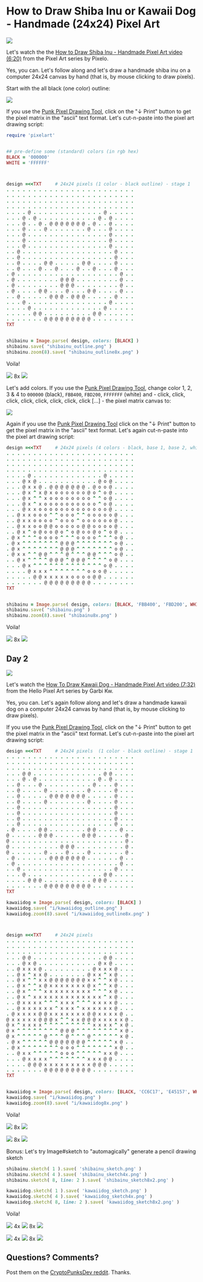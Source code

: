 # How to Draw Shiba Inu or Kawaii Dog - Handmade (24x24) Pixel Art


![](i/youtube-pixelo.png)


Let's watch the
the [How to Draw Shiba Inu - Handmade Pixel Art
video (6:20)](https://www.youtube.com/c/Pixelo/videos) from the Pixel Art series by Pixelo.

Yes, you can.
Let's follow along and let's draw a handmade shiba inu on a computer 24x24 canvas
by hand (that is, by mouse clicking to draw pixels).


Start with the all black (one color) outline:

![](i/shibainu_outline-pixel.png)


If you use the [Punk Pixel Drawing Tool](https://cryptopunksnotdead.github.io/), click on the "↓ Print" button to get the
pixel matrix in the "ascii" text format.
Let's cut-n-paste into the pixel art drawing script:


``` ruby
require 'pixelart'


## pre-define some (standard) colors (in rgb hex)
BLACK = '000000'
WHITE = 'FFFFFF'



design =<<TXT     # 24x24 pixels (1 color - black outline) - stage 1
. . . . . . . . . . . . . . . . . . . . . . . .
. . . . . . . . . . . . . . . . . . . . . . . .
. . . . . . . . . . . . . . . . . . . . . . . .
. . . . . . . . . . . . . . . . . . . . . . . .
. . . . @ . . . . . . . . . . . . . @ . . . . .
. . . @ . @ . . . . . . . . . . . @ . @ . . . .
. . . @ . . @ . @ @ @ @ @ @ @ . @ . . @ . . . .
. . . @ . . . @ . . . . . . . @ . . . @ . . . .
. . . @ . . . . . . . . . . . . . . . @ . . . .
. . . @ . . . . . . . . . . . . . . . @ . . . .
. . . @ . . . . . . . . . . . . . . . @ . . . .
. . @ . . . . . . . . . . . . . . . . . @ . . .
. . @ . . . . . . . . . . . . . . . . . @ . . .
. . @ . . . . @ @ . . . . . @ @ . . . . @ . . .
. . @ . . . @ . . @ . . . @ . . @ . . . @ . . .
. @ . . . . . . . . . . . . . . . . . . . @ . .
. @ . . . . . . . . @ @ @ . . . . . . . . @ . .
. @ . . . . . . . . @ @ @ . . . . . . . . @ . .
. @ . . . . @ @ . . . @ . . . @ @ . . . . @ . .
. . @ . . . . . @ @ @ . @ @ @ . . . . . @ . . .
. . . @ . . . . . . . . . . . . . . . @ . . . .
. . . . @ . . . . . . . . . . . . . @ . . . . .
. . . . . @ @ . . . . . . . . . @ @ . . . . . .
. . . . . . . @ @ @ @ @ @ @ @ @ . . . . . . . .
TXT


shibainu = Image.parse( design, colors: [BLACK] )
shibainu.save( "shibainu_outline.png" )
shibainu.zoom(8).save( "shibainu_outline8x.png" )
```

Voila!

![](i/shibainu_outline.png)
8x ![](i/shibainu_outline8x.png)


Let's add colors.
If you use the [Punk Pixel Drawing Tool](https://cryptopunksnotdead.github.io/),
change color 1, 2, 3 & 4 to `000000` (black), `FBB400`, `FBD200`, `FFFFFFF` (white)
and - click, click, click, click, click, click, click, click [...] -
the pixel matrix canvas to:

![](i/shibainu-pixel.png)



Again if you use the [Punk Pixel Drawing Tool](https://cryptopunksnotdead.github.io/) click on the "↓ Print" button to get the
pixel matrix in the "ascii" text format.
Let's again cut-n-paste into the pixel art drawing script:

``` ruby
design =<<TXT     # 24x24 pixels (4 colors - black, base 1, base 2, white)
. . . . . . . . . . . . . . . . . . . . . . . .
. . . . . . . . . . . . . . . . . . . . . . . .
. . . . . . . . . . . . . . . . . . . . . . . .
. . . . . . . . . . . . . . . . . . . . . . . .
. . . . @ . . . . . . . . . . . . . @ . . . . .
. . . @ x @ . . . . . . . . . . . @ o @ . . . .
. . . @ x x @ . @ @ @ @ @ @ @ . @ o o @ . . . .
. . . @ x ^ x @ x o o o o o o @ o ^ o @ . . . .
. . . @ x ^ ^ x o o o o o o o o ^ ^ o @ . . . .
. . . @ x ^ x o o o o o o o o o o ^ o @ . . . .
. . . @ x x o o o o o o o o o o o o o @ . . . .
. . @ x x o o o ^ ^ o o o ^ ^ o o o o o @ . . .
. . @ x x o o o o ^ o o o ^ o o o o o o @ . . .
. . @ x x o o @ @ o o o o o @ @ o o o o @ . . .
. . @ x ^ o @ o o @ o ^ o @ o o @ o ^ o @ . . .
. @ x ^ ^ ^ o o o o ^ ^ ^ o o o o ^ ^ ^ o @ . .
. @ x ^ ^ ^ ^ ^ ^ ^ @ @ @ ^ ^ ^ ^ ^ ^ ^ o @ . .
. @ x ^ ^ ^ ^ ^ ^ ^ @ @ @ ^ ^ ^ ^ ^ ^ ^ o @ . .
. @ x x ^ ^ @ @ ^ ^ ^ @ ^ ^ ^ @ @ ^ ^ ^ o @ . .
. . @ x ^ ^ ^ ^ @ @ @ ^ @ @ @ ^ ^ ^ ^ o @ . . .
. . . @ x ^ ^ ^ ^ ^ ^ ^ ^ ^ ^ ^ ^ ^ o @ . . . .
. . . . @ x x x ^ ^ ^ ^ ^ ^ ^ o o o @ . . . . .
. . . . . @ @ x x x x x o o o o @ @ . . . . . .
. . . . . . . @ @ @ @ @ @ @ @ @ . . . . . . . .
TXT


shibainu = Image.parse( design, colors: [BLACK, 'FBB400', 'FBD200', WHITE] )
shibainu.save( "shibainu.png" )
shibainu.zoom(8).save( "shibainu8x.png" )
```

Voila!

![](i/shibainu.png)
8x ![](i/shibainu8x.png)



## Day 2 

![](i/youtube-hellopixelart.png)

Let's watch the
[How To Draw Kawaii Dog - Handmade Pixel Art
video (7:32)](https://www.youtube.com/c/HelloPixelArt/videos) from the Hello Pixel Art series by Garbi Kw.

Yes, you can.
Let's again follow along and let's draw a handmade kawaii dog on a computer 24x24 canvas
by hand (that is, by mouse clicking to draw pixels).


If you use the [Punk Pixel Drawing Tool](https://cryptopunksnotdead.github.io/), click on the "↓ Print" button to get the
pixel matrix in the "ascii" text format.
Let's cut-n-paste into the pixel art drawing script:


``` ruby
design =<<TXT     # 24x24 pixels  (1 color - black outline) - stage 1
. . . . . . . . . . . . . . . . . . . . . . . .
. . . . . . . . . . . . . . . . . . . . . . . .
. . . . . . . . . . . . . . . . . . . . . . . .
. . . @ @ . . . . . . . . . . . . . @ @ . . . .
. . . @ . @ . . . . . . . . . . . @ . @ . . . .
. . @ . . . @ . . . . . . . . . @ . . . @ . . .
. . @ . . . . @ . . . . . . . @ . . . . @ . . .
. . @ . . . . . @ @ @ @ @ @ @ . . . . . @ . . .
. . @ . . . . @ . . . . . . . @ . . . . @ . . .
. . @ . . . . . . . . . . . . . . . . . @ . . .
. . @ . . . . . . . . . . . . . . . . . @ . . .
. . @ . . . . . . . . . . . . . . . . . @ . . .
. . @ . . . . . . . . . . . . . . . . . @ . . .
. @ . . . . @ @ . . . . . . . @ @ . . . . @ . .
@ . . . . . @ @ @ . . . . . @ @ @ . . . . . @ .
@ . . . . . . . . . . . . . . . . . . . . . @ .
@ . . . . . . . . . @ @ @ . . . . . . . . . @ .
@ . . . . . . @ . . . @ . . . @ . . . . . . @ .
. @ . . . . . . @ @ @ @ @ @ @ . . . . . . @ . .
. @ . . . . . . . . . . . . . . . . . . . @ . .
. . @ . . . . . . . . . . . . . . . . . @ . . .
. . . @ . . . . . . . . . . . . . . @ @ . . . .
. . . . @ @ @ . . . . . . . . . @ @ @ . . . . .
. . . . . . . @ @ @ @ @ @ @ @ @ . . . . . . . .
TXT

kawaiidog = Image.parse( design, colors: [BLACK] )
kawaiidog.save( "i/kawaiidog_outline.png" )
kawaiidog.zoom(8).save( "i/kawaiidog_outline8x.png" )



design =<<TXT     # 24x24 pixels
. . . . . . . . . . . . . . . . . . . . . . . .
. . . . . . . . . . . . . . . . . . . . . . . .
. . . . . . . . . . . . . . . . . . . . . . . .
. . . @ @ . . . . . . . . . . . . . @ @ . . . .
. . . @ x @ . . . . . . . . . . . @ x @ . . . .
. . @ x x x @ . . . . . . . . . @ x x x @ . . .
. . @ x ^ x x @ . . . . . . . @ x x ^ x @ . . .
. . @ x ^ ^ x x @ @ @ @ @ @ @ x x ^ ^ x @ . . .
. . @ x ^ ^ x @ x x x x x x x @ x ^ ^ x @ . . .
. . @ x ^ ^ ^ x x x x x x x x x ^ ^ ^ x @ . . .
. . @ x ^ x x x x x x x x x x x x x ^ x @ . . .
. . @ x x x x ^ ^ ^ x x x ^ ^ ^ x x x x @ . . .
. . @ x x x x x x ^ x x x ^ x x x x x x @ . . .
. @ x x x x @ @ x x x x x x x @ @ x x x x @ . .
@ x x x x x @ @ @ x ^ ^ x x @ @ @ x x x x x @ .
@ x ^ x x x x ^ ^ ^ ^ ^ ^ ^ ^ ^ x x x x ^ x @ .
@ x ^ ^ ^ ^ ^ ^ ^ ^ @ @ @ ^ ^ ^ ^ ^ ^ ^ ^ x @ .
@ x ^ ^ ^ ^ ^ @ ^ ^ ^ @ ^ ^ ^ @ ^ ^ ^ ^ ^ x @ .
. @ x ^ ^ ^ ^ ^ @ @ @ @ @ @ @ ^ ^ ^ ^ ^ x @ . .
. @ x ^ ^ ^ ^ ^ ^ ^ o o o ^ ^ ^ ^ ^ ^ ^ x @ . .
. . @ x x ^ ^ ^ ^ ^ o o o ^ ^ ^ ^ ^ x x @ . . .
. . . @ x x x x ^ ^ ^ ^ ^ ^ ^ x x x @ @ . . . .
. . . . @ @ @ x x x x x x x x x @ @ @ . . . . .
. . . . . . . @ @ @ @ @ @ @ @ @ . . . . . . . .
TXT


kawaiidog = Image.parse( design, colors: [BLACK, 'CC6C17', 'E45157', WHITE] )
kawaiidog.save( "i/kawaiidog.png" )
kawaiidog.zoom(8).save( "i/kawaiidog8x.png" )
```

Voila!

![](i/kawaiidog_outline.png)
8x ![](i/kawaiidog_outline8x.png)

![](i/kawaiidog.png)
8x ![](i/kawaiidog8x.png)






Bonus:  Let's try Image#sketch to "automagically" generate a pencil drawing sketch

``` ruby
shibainu.sketch( 1 ).save( 'shibainu_sketch.png' )
shibainu.sketch( 4 ).save( 'shibainu_sketch4x.png' )
shibainu.sketch( 8, line: 2 ).save( 'shibainu_sketch8x2.png' )

kawaiidog.sketch( 1 ).save( 'kawaiidog_sketch.png' )
kawaiidog.sketch( 4 ).save( 'kawaiidog_sketch4x.png' )
kawaiidog.sketch( 8, line: 2 ).save( 'kawaiidog_sketch8x2.png' )
```


Voila!

![](i/shibainu_sketch.png)
4x ![](i/shibainu_sketch4x.png)
8x ![](i/shibainu_sketch8x2.png)

![](i/kawaiidog_sketch.png)
4x ![](i/kawiidog_sketch4x.png)
8x ![](i/kawiidog_sketch8x2.png)





## Questions? Comments?

Post them on the [CryptoPunksDev reddit](https://old.reddit.com/r/CryptoPunksDev). Thanks.

